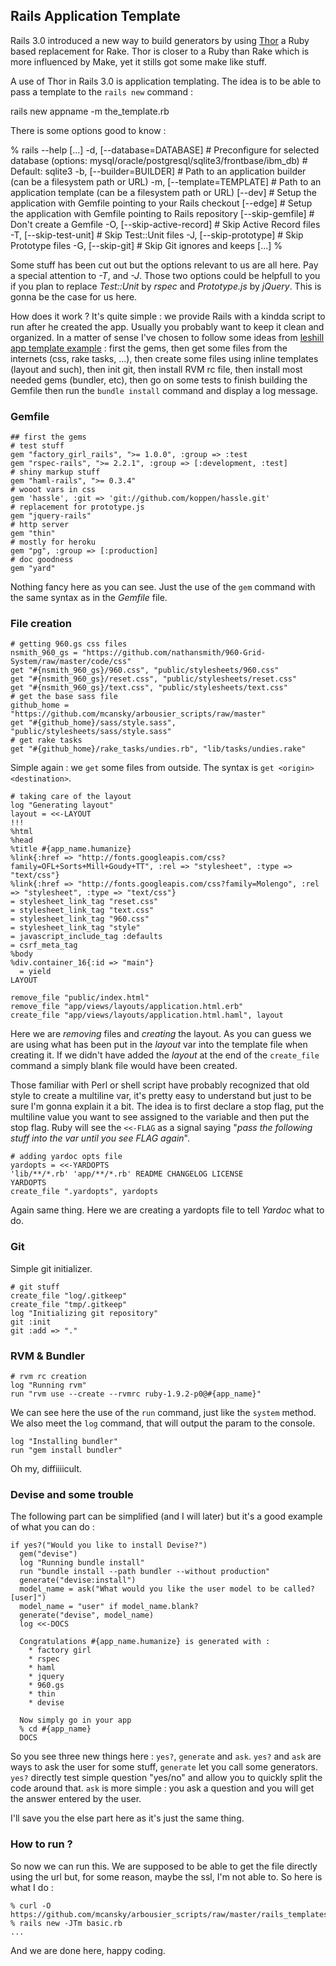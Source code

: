 ## Rails Application Template

Rails 3.0 introduced a new way to build generators by using [Thor](https://github.com/wycats/thor) a Ruby based replacement for Rake. Thor is closer to a Ruby than Rake which is more influenced by Make, yet it stills got some make like stuff.

A use of Thor in Rails 3.0 is application templating. The idea is to be able to pass a template to the `rails new` command :

   rails new appname -m the_template.rb

There is some options good to know :

   % rails --help
   [...]
   -d, [--database=DATABASE]   # Preconfigure for selected database (options: mysql/oracle/postgresql/sqlite3/frontbase/ibm_db)
                               # Default: sqlite3
   -b, [--builder=BUILDER]     # Path to an application builder (can be a filesystem path or URL)
   -m, [--template=TEMPLATE]   # Path to an application template (can be a filesystem path or URL)
       [--dev]                 # Setup the application with Gemfile pointing to your Rails checkout
       [--edge]                # Setup the application with Gemfile pointing to Rails repository
       [--skip-gemfile]        # Don't create a Gemfile
   -O, [--skip-active-record]  # Skip Active Record files
   -T, [--skip-test-unit]      # Skip Test::Unit files
   -J, [--skip-prototype]      # Skip Prototype files
   -G, [--skip-git]            # Skip Git ignores and keeps
   [...]
   %

Some stuff has been cut out but the options relevant to us are all here. Pay a special attention to _-T_, and _-J_. Those two options could be helpfull to you if you plan to replace _Test::Unit_ by _rspec_ and _Prototype.js_ by _jQuery_. This is gonna be the case for us here.

How does it work ? It's quite simple : we provide Rails with a kindda script to run after he created the app. Usually you probably want to keep it clean and organized. In a matter of sense I've chosen to follow some ideas from [leshill app template example](https://github.com/leshill/rails3-app/blob/master/app.rb) : first the gems, then get some files from the internets (css, rake tasks, ...), then create some files using inline templates (layout and such), then init git, then install RVM rc file, then install most needed gems (bundler, etc), then go on some tests to finish building the Gemfile then run the `bundle install` command and display a log message.

### Gemfile

    ## first the gems
    # test stuff
    gem "factory_girl_rails", ">= 1.0.0", :group => :test
    gem "rspec-rails", ">= 2.2.1", :group => [:development, :test]
    # shiny markup stuff
    gem "haml-rails", ">= 0.3.4"
    # wooot vars in css
    gem 'hassle', :git => 'git://github.com/koppen/hassle.git'
    # replacement for prototype.js
    gem "jquery-rails"
    # http server
    gem "thin"
    # mostly for heroku
    gem "pg", :group => [:production]
    # doc goodness
    gem "yard"

Nothing fancy here as you can see. Just the use of the `gem` command with the same syntax as in the _Gemfile_ file.

### File creation

    # getting 960.gs css files
    nsmith_960_gs = "https://github.com/nathansmith/960-Grid-System/raw/master/code/css"
    get "#{nsmith_960_gs}/960.css", "public/stylesheets/960.css"
    get "#{nsmith_960_gs}/reset.css", "public/stylesheets/reset.css"
    get "#{nsmith_960_gs}/text.css", "public/stylesheets/text.css"
    # get the base sass file
    github_home = "https://github.com/mcansky/arbousier_scripts/raw/master"
    get "#{github_home}/sass/style.sass", "public/stylesheets/sass/style.sass"
    # get rake tasks
    get "#{github_home}/rake_tasks/undies.rb", "lib/tasks/undies.rake"

Simple again : we `get` some files from outside. The syntax is `get <origin> <destination>`.

    # taking care of the layout
    log "Generating layout"
    layout = <<-LAYOUT
    !!!
    %html
    %head
    %title #{app_name.humanize}
    %link{:href => "http://fonts.googleapis.com/css?family=OFL+Sorts+Mill+Goudy+TT", :rel => "stylesheet", :type => "text/css"}
    %link{:href => "http://fonts.googleapis.com/css?family=Molengo", :rel => "stylesheet", :type => "text/css"}
    = stylesheet_link_tag "reset.css"
    = stylesheet_link_tag "text.css"
    = stylesheet_link_tag "960.css"
    = stylesheet_link_tag "style"
    = javascript_include_tag :defaults
    = csrf_meta_tag
    %body
    %div.container_16{:id => "main"}
      = yield
    LAYOUT

    remove_file "public/index.html"
    remove_file "app/views/layouts/application.html.erb"
    create_file "app/views/layouts/application.html.haml", layout

Here we are _removing_ files and _creating_ the layout. As you can guess we are using what has been put in the _layout_ var into the template file when creating it. If we didn't have added the _layout_ at the end of the `create_file` command a simply blank file would have been created.

Those familiar with Perl or shell script have probably recognized that old style to create a multiline var, it's pretty easy to understand but just to be sure I'm gonna explain it a bit. The idea is to first declare a stop flag, put the multiline value you want to see assigned to the variable and then put the stop flag. Ruby will see the `<<-FLAG` as a signal saying "_pass the following stuff into the var until you see FLAG again_".

    # adding yardoc opts file
    yardopts = <<-YARDOPTS
    'lib/**/*.rb' 'app/**/*.rb' README CHANGELOG LICENSE
    YARDOPTS
    create_file ".yardopts", yardopts

Again same thing. Here we are creating a yardopts file to tell *Yardoc* what to do.

### Git

Simple git initializer.

    # git stuff
    create_file "log/.gitkeep"
    create_file "tmp/.gitkeep"
    log "Initializing git repository"
    git :init
    git :add => "."

### RVM & Bundler

    # rvm rc creation
    log "Running rvm"
    run "rvm use --create --rvmrc ruby-1.9.2-p0@#{app_name}"

We can see here the use of the `run` command, just like the `system` method. We also meet the `log` command, that will output the param to the console.

    log "Installing bundler"
    run "gem install bundler"

Oh my, diffiiiicult.

### Devise and some trouble

The following part can be simplified (and I will later) but it's a good example of what you can do :

    if yes?("Would you like to install Devise?")
      gem("devise")
      log "Running bundle install"
      run "bundle install --path bundler --without production"
      generate("devise:install")
      model_name = ask("What would you like the user model to be called? [user]")
      model_name = "user" if model_name.blank?
      generate("devise", model_name)
      log <<-DOCS

      Congratulations #{app_name.humanize} is generated with :
        * factory girl
        * rspec
        * haml
        * jquery
        * 960.gs
        * thin
        * devise

      Now simply go in your app
      % cd #{app_name}
      DOCS

So you see three new things here : `yes?`, `generate` and `ask`. `yes?` and `ask` are ways to ask the user for some stuff, `generate` let you call some generators. `yes?` directly test simple question "yes/no" and allow you to quickly split the code around that. `ask` is more simple : you ask a question and you will get the answer entered by the user.

I'll save you the else part here as it's just the same thing.

### How to run ?

So now we can run this. We are supposed to be able to get the file directly using the url but, for some reason, maybe the ssl, I'm not able to. So here is what I do :

    % curl -O https://github.com/mcansky/arbousier_scripts/raw/master/rails_templates/basic.rb
    % rails new -JTm basic.rb
    ...

And we are done here, happy coding.